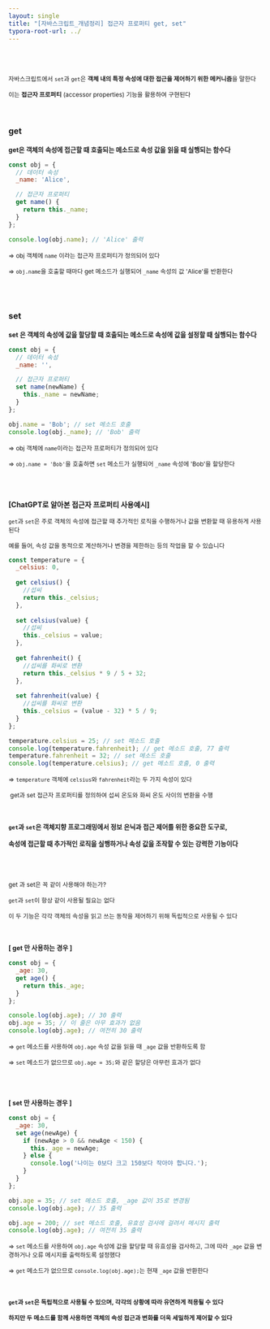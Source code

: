 ```yaml
---
layout: single
title: "[자바스크립트_개념정리] 접근자 프로퍼티 get, set"
typora-root-url: ../
---
```




<br>

<br>

<span style="font-size:85%;">자바스크립트에서 `set`과 `get`은 **객체 내의 특정 속성에 대한 접근을 제어하기 위한 메커니즘**을 말한다</span>

<span style="font-size:85%;">이는 **접근자 프로퍼티** (accessor properties) 기능을 활용하여 구현된다</span>



<br>

### get

**<span style="font-size:90%;">get은 객체의 속성에 접근할 때 호출되는 메소드로 속성 값을 읽을 때 실행되는 함수다</span>**



```javascript
const obj = {
  // 데이터 속성
  _name: 'Alice',

  // 접근자 프로퍼티
  get name() {
    return this._name;
  }
};

console.log(obj.name); // 'Alice' 출력
```

<span style="font-size:85%;">=>  obj 객체에 `name` 이라는 접근자 프로퍼티가 정의되어 있다</span>

<span style="font-size:85%;">=>  `obj.name`을 호출할 때마다 get 메소드가 실행되어 `_name` 속성의 값 'Alice'를 반환한다</span>

<br>

<br>

### set

**<span style="font-size:90%;">set 은 객체의 속성에 값을 할당할 때 호출되는 메소드로 속성에 값을 설정할 때 실행되는 함수다</span>**



```javascript
const obj = {
  // 데이터 속성
  _name: '',

  // 접근자 프로퍼티
  set name(newName) {
    this._name = newName;
  }
};

obj.name = 'Bob'; // set 메소드 호출
console.log(obj._name); // 'Bob' 출력
```

<span style="font-size:85%;">=> obj 객체에 `name`이라는 접근자 프로퍼티가 정의되어 있다</span>

<span style="font-size:85%;">=>  `obj.name = 'Bob'`을 호출하면 `set` 메소드가 실행되어 `_name` 속성에 'Bob'을 할당한다</span>

<br>

<br>

**[ChatGPT로 알아본 접근자 프로퍼티 사용예시]**



<span style="font-size:85%;">`get`과 `set`은 주로 객체의 속성에 접근할 때 추가적인 로직을 수행하거나 값을 변환할 때 유용하게 사용된다</span>

<span style="font-size:85%;"> 예를 들어, 속성 값을 동적으로 계산하거나 변경을 제한하는 등의 작업을 할 수 있습니다</span>



```javascript
const temperature = {
  _celsius: 0, 
  
  get celsius() {
    //섭씨
    return this._celsius;
  },
  
  set celsius(value) {
    //섭씨
    this._celsius = value;
  },
  
  get fahrenheit() {
    //섭씨를 화씨로 변환
    return this._celsius * 9 / 5 + 32;
  },
  
  set fahrenheit(value) {
    //섭씨를 화씨로 변환
    this._celsius = (value - 32) * 5 / 9;
  }
};

temperature.celsius = 25; // set 메소드 호출
console.log(temperature.fahrenheit); // get 메소드 호출, 77 출력
temperature.fahrenheit = 32; // set 메소드 호출
console.log(temperature.celsius); // get 메소드 호출, 0 출력
```

<span style="font-size:85%;">=>  `temperature` 객체에 `celsius`와 `fahrenheit`라는 두 가지 속성이 있다</span>

<span style="font-size:85%;"> get과 set 접근자 프로퍼티를 정의하여 섭씨 온도와 화씨 온도 사이의 변환을 수행</span>

<br>

**<span style="font-size:90%;">`get`과 `set`은 객체지향 프로그래밍에서 정보 은닉과 접근 제어를 위한 중요한 도구로, </span>**

**<span style="font-size:90%;">속성에 접근할 때 추가적인 로직을 실행하거나 속성 값을 조작할 수 있는 강력한 기능이다</span>**

<br>

<br>

<span style="font-size:85%;">get 과 set은 꼭 같이 사용해야 하는가?</span>

<span style="font-size:85%;">`get`과 `set`이 항상 같이 사용될 필요는 없다</span>

<span style="font-size:85%;">이 두 기능은 각각 객체의 속성을 읽고 쓰는 동작을 제어하기 위해 독립적으로 사용될 수 있다</span>

<br>

<span style="font-size:90%; font-weight:bold;">[ get 만 사용하는 경우 ]</span>

```javascript
const obj = {
  _age: 30,
  get age() {
    return this._age;
  }
};

console.log(obj.age); // 30 출력
obj.age = 35; // 이 줄은 아무 효과가 없음
console.log(obj.age); // 여전히 30 출력
```
<span style="font-size:85%;">=> `get` 메소드를 사용하여 `obj.age` 속성 값을 읽을 때 `_age` 값을 반환하도록 함</span>

<span style="font-size:85%;">=> `set` 메소드가 없으므로 `obj.age = 35;`와 같은 할당은 아무런 효과가 없다</span>

<br>

<br>

<span style="font-size:90%; font-weight:bold;">[ set 만 사용하는 경우 ]</span>

```javascript
const obj = {
  _age: 30,
  set age(newAge) {
    if (newAge > 0 && newAge < 150) {
      this._age = newAge;
    } else {
      console.log('나이는 0보다 크고 150보다 작아야 합니다.');
    }
  }
};

obj.age = 35; // set 메소드 호출, _age 값이 35로 변경됨
console.log(obj.age); // 35 출력

obj.age = 200; // set 메소드 호출, 유효성 검사에 걸려서 메시지 출력
console.log(obj.age); // 여전히 35 출력
```
<span style="font-size:85%;">=> `set` 메소드를 사용하여 `obj.age` 속성에 값을 할당할 때 유효성을 검사하고, 그에 따라 `_age` 값을 변경하거나 오류 메시지를 출력하도록 설정했다</span>

<span style="font-size:85%;">=> `get` 메소드가 없으므로 `console.log(obj.age);`는 현재 `_age` 값을 반환한다</span>

<br>

**<span style="font-size:85%;">`get`과 `set`은 독립적으로 사용될 수 있으며, 각각의 상황에 따라 유연하게 적용될 수 있다</span>**

**<span style="font-size:85%;"> 하지만 두 메소드를 함께 사용하면 객체의 속성 접근과 변화를 더욱 세밀하게 제어할 수 있다</span>**

<br>
